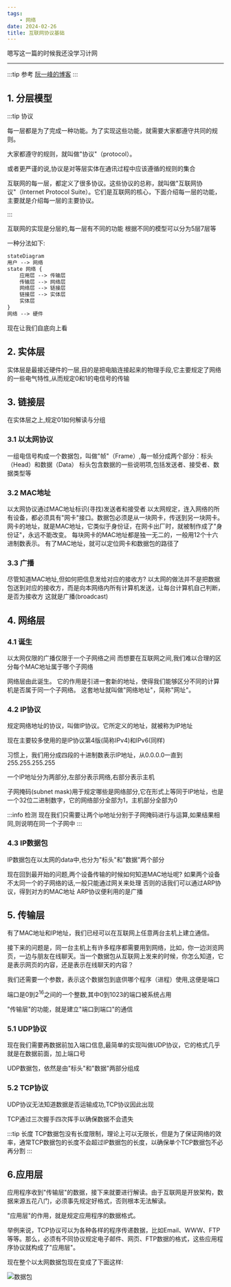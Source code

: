 ```yaml
---
tags:
    - 网络
date: 2024-02-26
title: 互联网协议基础
---
```


嗯写这一篇的时候我还没学习计网

---

:::tip 参考
[阮一峰的博客](https://www.ruanyifeng.com/blog/2012/05/internet_protocol_suite_part_i.html)
:::

## 1. 分层模型

:::tip 协议


每一层都是为了完成一种功能。为了实现这些功能，就需要大家都遵守共同的规则。

大家都遵守的规则，就叫做"协议"（protocol）。

或者更严谨的说,协议是对等层实体在通讯过程中应该遵循的规则的集合

互联网的每一层，都定义了很多协议。这些协议的总称，就叫做"互联网协议"（Internet Protocol Suite）。它们是互联网的核心，下面介绍每一层的功能，主要就是介绍每一层的主要协议。

:::


互联网的实现是分层的,每一层有不同的功能
根据不同的模型可以分为5层7层等

一种分法如下:

```md
stateDiagram
用户 --> 网络
state 网络 {
    应用层 --> 传输层
    传输层 --> 网络层
    网络层 --> 链接层
    链接层 --> 实体层
    实体层 
}
网络 --> 硬件
```

现在让我们自底向上看

## 2. 实体层

实体层是最接近硬件的一层,目的是把电脑连接起来的物理手段,它主要规定了网络的一些电气特性,从而规定0和1的电信号的传输

## 3. 链接层
在实体层之上,规定01如何解读与分组
### 3.1 以太网协议
一组电信号构成一个数据包，叫做"帧"（Frame）,每一帧分成两个部分：标头（Head）和数据（Data）
标头包含数据的一些说明项,包括发送者、接受者、数据类型等

### 3.2 MAC地址
以太网协议通过MAC地址标识(寻找)发送者和接受者
以太网规定，连入网络的所有设备，都必须具有"网卡"接口。数据包必须是从一块网卡，传送到另一块网卡。
网卡的地址，就是MAC地址，它类似于身份证，在网卡出厂时，就被制作成了"身份证"，永远不能改变。
每块网卡的MAC地址都是独一无二的，一般用12个十六进制数表示。
有了MAC地址，就可以定位网卡和数据包的路径了

### 3.3 广播

尽管知道MAC地址,但如何把信息发给对应的接收方? 
以太网的做法并不是把数据包送到对应的接收方，而是向本网络内所有计算机发送，让每台计算机自己判断，是否为接收方
这就是广播(broadcast)

## 4. 网络层

### 4.1 诞生
以太网仅限的广播仅限于一个子网络之间
而想要在互联网之间,我们难以合理的区分每个MAC地址属于哪个子网络

网络层由此诞生。
它的作用是引进一套新的地址，使得我们能够区分不同的计算机是否属于同一个子网络。
这套地址就叫做"网络地址"，简称"网址"。

### 4.2 IP协议
规定网络地址的协议，叫做IP协议。它所定义的地址，就被称为IP地址

现在主要较多使用的是IP协议第4版(简称IPv4)和IPv6(同样)

习惯上，我们用分成四段的十进制数表示IP地址，从0.0.0.0一直到255.255.255.255

一个IP地址分为两部分,左部分表示网络,右部分表示主机

子网掩码(subnet mask)用于规定哪些是网络部分,它在形式上等同于IP地址，也是一个32位二进制数字，它的网络部分全部为1，主机部分全部为0

:::info 检测
现在我们只需要让两个ip地址分别于子网掩码进行与运算,如果结果相同,则说明在同一个子网中
:::

### 4.3 IP数据包

IP数据包在以太网的data中,也分为"标头"和"数据"两个部分

现在回到最开始的问题,两个设备传输的时候如何知道MAC地址呢?
如果两个设备不太同一个的子网络的话,一般只能通过网关来处理
否则的话我们可以通过ARP协议，得到对方的MAC地址
ARP协议便利用的是广播

## 5. 传输层
有了MAC地址和IP地址，我们已经可以在互联网上任意两台主机上建立通信。

接下来的问题是，同一台主机上有许多程序都需要用到网络，比如，你一边浏览网页，一边与朋友在线聊天。当一个数据包从互联网上发来的时候，你怎么知道，它是表示网页的内容，还是表示在线聊天的内容？

我们还需要一个参数，表示这个数据包到底供哪个程序（进程）使用,这便是端口

端口是0到$2^{16}$之间的一个整数,其中0到1023的端口被系统占用

"传输层"的功能，就是建立"端口到端口"的通信

### 5.1 UDP协议

现在我们需要再数据前加入端口信息,最简单的实现叫做UDP协议，它的格式几乎就是在数据前面，加上端口号

UDP数据包，依然是由"标头"和"数据"两部分组成



### 5.2 TCP协议
UDP协议无法知道数据是否运输成功,TCP协议因此出现

TCP通过三次握手四次挥手以确保数据不会遗失

:::tip 长度
TCP数据包没有长度限制，理论上可以无限长，但是为了保证网络的效率，通常TCP数据包的长度不会超过IP数据包的长度，以确保单个TCP数据包不必再分割
:::

## 6.应用层
应用程序收到"传输层"的数据，接下来就要进行解读。由于互联网是开放架构，数据来源五花八门，必须事先规定好格式，否则根本无法解读。
    
"应用层"的作用，就是规定应用程序的数据格式。

举例来说，TCP协议可以为各种各样的程序传递数据，比如Email、WWW、FTP等等。那么，必须有不同协议规定电子邮件、网页、FTP数据的格式，这些应用程序协议就构成了"应用层"。

现在整个以太网数据包现在变成了下面这样:

![数据包](https://cdn.jsdelivr.net/gh/open17/Pic/img/202402262051537.png)
